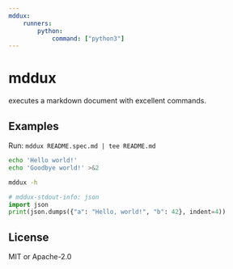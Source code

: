 ```yaml
---
mddux:
    runners:
        python:
            command: ["python3"]
---
```


# mddux

executes a markdown document with excellent commands.

## Examples

Run: `mddux README.spec.md | tee README.md`

```sh
echo 'Hello world!'
echo 'Goodbye world!' >&2
```

```sh
mddux -h
```

```python
# mddux-stdout-info: json
import json
print(json.dumps({"a": "Hello, world!", "b": 42}, indent=4))
```

## License

MIT or Apache-2.0
